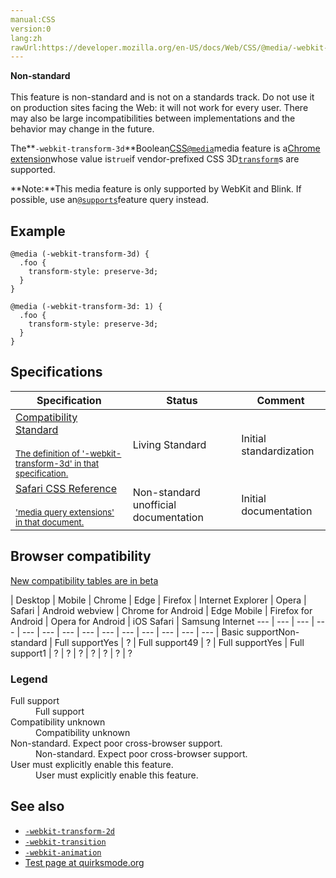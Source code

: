 ```yaml
---
manual:CSS
version:0
lang:zh
rawUrl:https://developer.mozilla.org/en-US/docs/Web/CSS/@media/-webkit-transform-3d
---
```






**Non-standard**<br></br>This feature is non-standard and is not on a standards track. Do not use it on production sites facing the Web: it will not work for every user. There may also be large incompatibilities between implementations and the behavior may change in the future.





The**`-webkit-transform-3d`**Boolean[CSS](%28421 "")[`@media`](%14285 "The @media CSS at-rule can be used to apply part of a style sheet based on the result of one or more media queries.")media feature is a[Chrome extension](%28319 "")whose value is`true`if vendor-prefixed CSS 3D[`transform`](%6321 "The transform CSS property lets you rotate, scale, skew, or translate a given element. This is achieved by modifying the coordinate space of the CSS visual formatting model.")s are supported.



**Note:**This media feature is only supported by WebKit and Blink. If possible, use an[`@supports`](%14303 "The @supports CSS at-rule lets you specify declarations that depend on a browser's support for one or more specific CSS features. This is called a feature query. The rule may be placed at the top level of your code or nested inside any other conditional group at-rule.")feature query instead.



## Example<a name="Specifications"></a>

```
@media (-webkit-transform-3d) {
  .foo {
    transform-style: preserve-3d;
  }
}

@media (-webkit-transform-3d: 1) {
  .foo {
    transform-style: preserve-3d;
  }
}
```

## Specifications<a name="Specifications"></a>

Specification | Status | Comment 
 ---  |  ---  |  ---  | 
[Compatibility Standard<br></br><small>The definition of &#39;-webkit-transform-3d&#39; in that specification.</small>](%35452 "") | Living Standard | Initial standardization 
[Safari CSS Reference<br></br><small>&#39;media query extensions&#39; in that document.</small>](%35448 "") | Non-standard unofficial documentation | Initial documentation 


## Browser compatibility<a name="Browser_compatibility"></a>
[New compatibility tables are in beta<i></i>](%3360 "")

 | <abbr>Desktop<i></i></abbr> | <abbr>Mobile<i></i></abbr> 
 | <abbr>Chrome<i></i></abbr> | <abbr>Edge<i></i></abbr> | <abbr>Firefox<i></i></abbr> | <abbr>Internet Explorer<i></i></abbr> | <abbr>Opera<i></i></abbr> | <abbr>Safari<i></i></abbr> | <abbr>Android webview<i></i></abbr> | <abbr>Chrome for Android<i></i></abbr> | <abbr>Edge Mobile<i></i></abbr> | <abbr>Firefox for Android<i></i></abbr> | <abbr>Opera for Android<i></i></abbr> | <abbr>iOS Safari<i></i></abbr> | <abbr>Samsung Internet<i></i></abbr> 
 ---  |  ---  |  ---  |  ---  |  ---  |  ---  |  ---  |  ---  |  ---  |  ---  |  ---  |  ---  |  ---  |  ---  | 
Basic support<abbr>Non-standard<i></i></abbr> | <abbr>Full support</abbr>Yes | <abbr>?</abbr> | <abbr>Full support</abbr>49 | <abbr>?</abbr> | <abbr>Full support</abbr>Yes | <abbr>Full support</abbr>1 | <abbr>?</abbr> | <abbr>?</abbr> | <abbr>?</abbr> | <abbr>?</abbr> | <abbr>?</abbr> | <abbr>?</abbr> | <abbr>?</abbr> 


### Legend<a name="Legend"></a>
<dl><dt id=''><abbr>Full support</abbr></dt><dd>Full support</dd><dt id=''><abbr>Compatibility unknown</abbr></dt><dd>Compatibility unknown</dd><dt id=''><abbr>Non-standard. Expect poor cross-browser support.<i></i></abbr></dt><dd>Non-standard. Expect poor cross-browser support.</dd><dt id=''><abbr>User must explicitly enable this feature.<i></i></abbr></dt><dd>User must explicitly enable this feature.</dd></dl>

## See also<a name="See_also"></a>

* [`-webkit-transform-2d`](%31089 "")
* [`-webkit-transition`](%31090 "")
* [`-webkit-animation`](%31091 "")
* [Test page at quirksmode.org](%35453 "")



